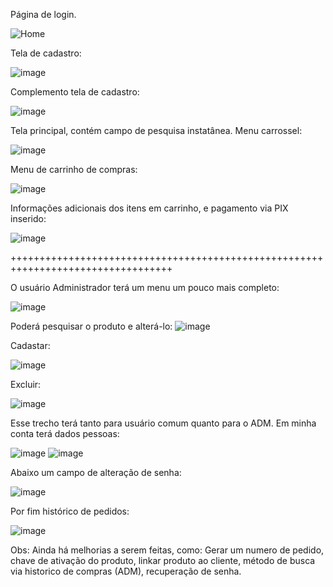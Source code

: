 Página de login.

![Home](https://github.com/user-attachments/assets/f97d2d73-6213-462e-ad4a-c4b987d228e6)

Tela de cadastro:

![image](https://github.com/user-attachments/assets/6acd83ca-9ccb-4729-a7fe-1e2a05fca93f)

Complemento tela de cadastro:

![image](https://github.com/user-attachments/assets/584884eb-a752-4428-b49c-b89ac25bf66d)

Tela principal, contém campo de pesquisa instatânea. Menu carrossel:

![image](https://github.com/user-attachments/assets/2887b14b-9128-44c5-b39d-f41e7ebfabd1)

Menu de carrinho de compras:

![image](https://github.com/user-attachments/assets/e2ce3c6d-f0e2-4946-a846-c855134aeca1)

Informações adicionais dos itens em carrinho, e pagamento via PIX inserido:

![image](https://github.com/user-attachments/assets/38bc5e21-e910-4748-adea-1e986570e3e9)

++++++++++++++++++++++++++++++++++++++++++++++++++++++++++++++++++++++++++++++++++

O usuário Administrador terá um menu um pouco mais completo:

![image](https://github.com/user-attachments/assets/4a4bfbca-dc97-4a7d-8f80-4d788f592149)

Poderá pesquisar o produto e alterá-lo:
![image](https://github.com/user-attachments/assets/cb03ce1b-7f33-45ba-8375-d09c7602faa5)

Cadastar:

![image](https://github.com/user-attachments/assets/ba549cbb-4d28-43d2-85a5-38af6c64ce3e)

Excluir:

![image](https://github.com/user-attachments/assets/36bcd734-e135-4e77-a2f8-76f1d286a5a3)

Esse trecho terá tanto para usuário comum quanto para o ADM. Em minha conta terá dados pessoas:

![image](https://github.com/user-attachments/assets/b3697ef8-62b9-47ec-88c8-9a24475b9d41)
![image](https://github.com/user-attachments/assets/cef2cea2-9cfa-4825-b09e-c1f03314fe45)

Abaixo um campo de alteração de senha:

![image](https://github.com/user-attachments/assets/697878c3-6902-47f8-aea0-cd39d448238d)

Por fim histórico de pedidos:

![image](https://github.com/user-attachments/assets/9b2509d8-79aa-4f96-8a17-0cd916d8ee11)


Obs: Ainda há melhorias a serem feitas, como: Gerar um numero de pedido, chave de ativação do produto, linkar produto ao cliente, método de busca via historico de compras (ADM), recuperação de senha.
